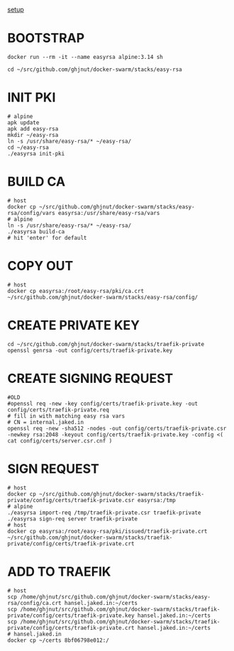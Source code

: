 [setup](https://www.digitalocean.com/community/tutorials/how-to-set-up-and-configure-a-certificate-authority-ca-on-ubuntu-20-04)

# BOOTSTRAP

    docker run --rm -it --name easyrsa alpine:3.14 sh

    cd ~/src/github.com/ghjnut/docker-swarm/stacks/easy-rsa


# INIT PKI

    # alpine
    apk update
    apk add easy-rsa
    mkdir ~/easy-rsa
    ln -s /usr/share/easy-rsa/* ~/easy-rsa/
    cd ~/easy-rsa
    ./easyrsa init-pki

# BUILD CA

    # host
    docker cp ~/src/github.com/ghjnut/docker-swarm/stacks/easy-rsa/config/vars easyrsa:/usr/share/easy-rsa/vars
    # alpine
    ln -s /usr/share/easy-rsa/* ~/easy-rsa/
    ./easyrsa build-ca
    # hit 'enter' for default

# COPY OUT

    # host
    docker cp easyrsa:/root/easy-rsa/pki/ca.crt ~/src/github.com/ghjnut/docker-swarm/stacks/easy-rsa/config/


# CREATE PRIVATE KEY

    cd ~/src/github.com/ghjnut/docker-swarm/stacks/traefik-private
    openssl genrsa -out config/certs/traefik-private.key

# CREATE SIGNING REQUEST

    #OLD
    #openssl req -new -key config/certs/traefik-private.key -out config/certs/traefik-private.req
    # fill in with matching easy rsa vars
    # CN = internal.jaked.in
    openssl req -new -sha512 -nodes -out config/certs/traefik-private.csr -newkey rsa:2048 -keyout config/certs/traefik-private.key -config <( cat config/certs/server.csr.cnf )

# SIGN REQUEST

    # host
    docker cp ~/src/github.com/ghjnut/docker-swarm/stacks/traefik-private/config/certs/traefik-private.csr easyrsa:/tmp
    # alpine
    ./easyrsa import-req /tmp/traefik-private.csr traefik-private
    ./easyrsa sign-req server traefik-private
    # host
    docker cp easyrsa:/root/easy-rsa/pki/issued/traefik-private.crt ~/src/github.com/ghjnut/docker-swarm/stacks/traefik-private/config/certs/traefik-private.crt

# ADD TO TRAEFIK

    # host
    scp /home/ghjnut/src/github.com/ghjnut/docker-swarm/stacks/easy-rsa/config/ca.crt hansel.jaked.in:~/certs
    scp /home/ghjnut/src/github.com/ghjnut/docker-swarm/stacks/traefik-private/config/certs/traefik-private.key hansel.jaked.in:~/certs
    scp /home/ghjnut/src/github.com/ghjnut/docker-swarm/stacks/traefik-private/config/certs/traefik-private.crt hansel.jaked.in:~/certs
    # hansel.jaked.in
    docker cp ~/certs 8bf06798e012:/
